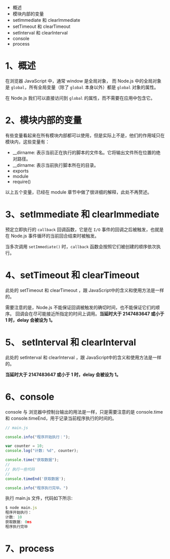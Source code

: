 - 概述
- 模块内部的变量
- setImmediate 和 clearImmediate
- setTimeout 和 clearTimeout
- setInterval 和 clearInterval
- console
- process

# 1、概述

在浏览器 JavaScript 中，通常 window 是全局对象， 而 Node.js 中的全局对象是 `global`，所有全局变量（除了 `global` 本身以外）都是 `global` 对象的属性。

在 Node.js 我们可以直接访问到 `global` 的属性，而不需要在应用中包含它。

# 2、模块内部的变量

有些变量看起来在所有模块内部都可以使用，但是实际上不是，他们的作用域只在模块内，这些变量有：
 
- __dirname: 表示当前正在执行的脚本的文件名。它将输出文件所在位置的绝对路径。
- __dirname: 表示当前执行脚本所在的目录。
- exports
- module
- require()

以上五个变量，已经在 module 章节中做了很详细的解释，此处不再赘述。

# 3、setImmediate 和 clearImmediate

预定立即执行的 `callback` 回调函数，它是在 `I/O` 事件的回调之后被触发，也就是在 Node.js 事件循环的当前回合结束时被触发。

当多次调用 `setImmediate()` 时，`callback` 函数会按照它们被创建的顺序依次执行。 

# 4、setTimeout 和 clearTimeout

此处的 setTimeout 和 clearTimeout ，跟 JavaScript中的含义和使用方法是一样的。

需要注意的是，Node.js 不能保证回调被触发的确切时间，也不能保证它们的顺序。 回调会在尽可能接近所指定的时间上调用。**当延时大于 2147483647 或小于 1 时，delay 会被设为 1。**

# 5、 setInterval 和 clearInterval

此处的 setInterval 和 clearInterval ，跟 JavaScript中的含义和使用方法是一样的。

**当延时大于 2147483647 或小于 1 时，delay 会被设为 1。**

# 6、console

console 与 浏览器中控制台输出的用法是一样，只是需要注意的是 console.time 和 console.timeEnd，用于记录当前程序执行的时间的。

```js
// main.js

console.info("程序开始执行：");

var counter = 10;
console.log("计数: %d", counter);

console.time("获取数据");
//
// 执行一些代码
// 
console.timeEnd('获取数据');

console.info("程序执行完毕。")
```

执行 main.js 文件，代码如下所示:

```js
$ node main.js
程序开始执行：
计数: 10
获取数据: 0ms
程序执行完毕
```

# 7、process

